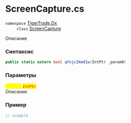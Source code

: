 
# ScreenCapture.cs
`namespace` [TigerTrade.Dx](../../../TigerTrade.Dx.md)  
&nbsp;&nbsp;&nbsp;&nbsp;&nbsp;&nbsp;&nbsp;&nbsp;&nbsp;`class` [ScreenCapture](../../ScreenCapture.cs.md)

Описание

### Синтаксис
```csharp
public static extern bool qYnjc2kmd1w(IntPtr _param0)
```
### Параметры  
<mark style="color:yellow;">`_param0`</mark> <mark style="color:red;">*`IntPtr`*</mark>  
 *Описание*  
  


### Пример  
```csharp
// example
```
                    
                    